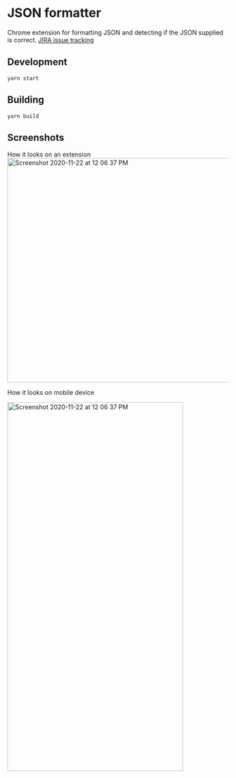 # JSON formatter

Chrome extension for formatting JSON and detecting if the JSON supplied is correct.
[JIRA issue tracking](https://bisvarup.atlassian.net/jira/software/c/projects/JF/issues/?jql=project%20%3D%20%22JF%22%20AND%20assignee%20IN%20%28currentUser%28%29%29%20ORDER%20BY%20created%20DESC)

## Development

`yarn start`

## Building

`yarn build`

## Screenshots

How it looks on an extension
<img width="510" alt="Screenshot 2020-11-22 at 12 06 37 PM" src="https://user-images.githubusercontent.com/12195877/99896981-8235c300-2cbb-11eb-81ed-deb5a7d1f822.png">

How it looks on mobile device

<img align="middle" width="400" height="838" alt="Screenshot 2020-11-22 at 12 06 37 PM" src="https://user-images.githubusercontent.com/12195877/99897002-b7421580-2cbb-11eb-85ca-b5bc3a998027.png">


